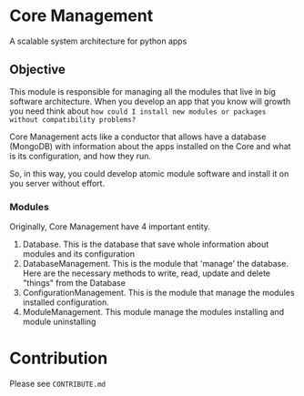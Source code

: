 # Core Management
A scalable system architecture for python apps 

## Objective

This module is responsible for managing all the modules that live in big 
software architecture. When you develop an app that you know will 
growth you need think about `how could I install new modules or packages 
without compatibility problems?`

Core Management acts like a conductor that allows have a database (MongoDB) 
with information about the apps installed on the Core and what is its 
configuration, and how they run. 

So, in this way, you could develop atomic module software and install it on 
you server without effort. 

### Modules 

Originally, Core Management have 4 important entity.

1. Database. This is the database that save whole information about modules 
and its configuration
2. DatabaseManagement. This is the module that 'manage' the database. Here 
are the necessary methods to write, read, update and delete "things" from the
 Database  
3. ConfigurationManagement. This is the module that manage the modules 
installed configuration.
4. ModuleManagement. This module manage the modules installing and 
module uninstalling

# Contribution
 
Please see `CONTRIBUTE.md`